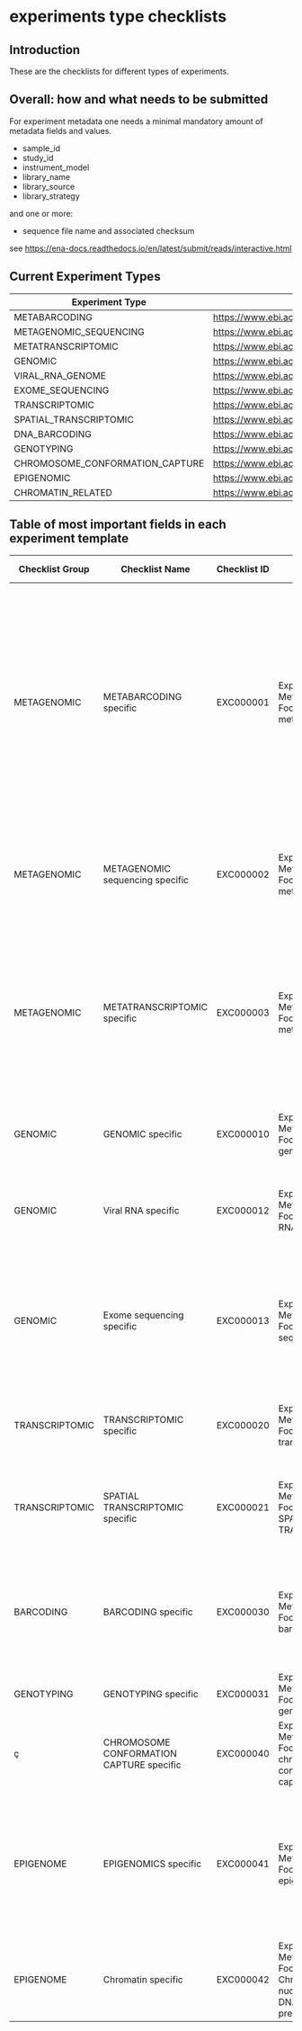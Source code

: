 # experiments type checklists

## Introduction

These are the checklists for different types of experiments.

## Overall: how and what needs to be submitted

For experiment metadata one needs a minimal mandatory amount of metadata fields and values.

* sample_id
* study_id
* instrument_model
* library_name
* library_source
* library_strategy

and one or more:

* sequence file name and associated checksum

see <https://ena-docs.readthedocs.io/en/latest/submit/reads/interactive.html>

## Current Experiment Types

| Experiment Type | Current example | Comment |
| --- | --- | --- |
| METABARCODING | <https://www.ebi.ac.uk/ena/browser/view/SRX11512992> | |
| METAGENOMIC_SEQUENCING | <https://www.ebi.ac.uk/ena/browser/view/SRX7572557> | |
| METATRANSCRIPTOMIC | <https://www.ebi.ac.uk/ena/browser/view/DRX030329> | |
| GENOMIC | <https://www.ebi.ac.uk/ena/browser/view/SRX659582> | |
| VIRAL_RNA_GENOME | <https://www.ebi.ac.uk/ena/browser/view/ERX5705315> | |
| EXOME_SEQUENCING | <https://www.ebi.ac.uk/ena/browser/view/SRX6455994> | |
| TRANSCRIPTOMIC | <https://www.ebi.ac.uk/ena/browser/view/SRX2885726> | |
| SPATIAL_TRANSCRIPTOMIC | <https://www.ebi.ac.uk/ena/browser/view/ERX9207228> | |
| DNA_BARCODING | <https://www.ebi.ac.uk/ena/browser/view/SRX10353112> | |
| GENOTYPING | <https://www.ebi.ac.uk/ena/browser/view/SRX8470509> | |
| CHROMOSOME_CONFORMATION_CAPTURE | <https://www.ebi.ac.uk/ena/browser/view/SRX19055521> | |
| EPIGENOMIC | <https://www.ebi.ac.uk/ena/browser/view/SRX2376117> | |
| CHROMATIN_RELATED | <https://www.ebi.ac.uk/ena/browser/view/SRX6420619> | |

## Table of most important fields in each experiment template

| Checklist Group | Checklist Name | Checklist ID | Checklist Description | Checklist Version | Experiment Type Name | Experiment Type Definition | Experiment Design | Library Strategy | Library Source | Library_Selection |
| --- | --- | --- | --- | --- | --- | --- | --- |--- | --- | -- |
| METAGENOMIC | METABARCODING specific | EXC000001 | Experiment Metadata Checklist Focused on metabarcoding | v1 | METABARCODING | Metabarcoding is the barcoding of DNA/RNA (or eDNA/eRNA) in a manner that allows for the simultaneous identification of many taxa within the same sample. The main difference between barcoding and metabarcoding is that metabarcoding does not focus on one specific organism, but instead aims to determine species composition within a sample.[WIKIPEDIA] | mixed marker barcoding | AMPLICON | METAGENOMIC | PCR |
| METAGENOMIC | METAGENOMIC sequencing specific | EXC000002 | Experiment Metadata Checklist Focused on metagenomics | v1 | METAGENOMIC_SEQUENCING | Approach which samples, in parallel, all genes in all organisms present in a given sample, e.g. to provide insight into biodiversity and function. |  | AMPLICON | METAGENOMIC |  |
| METAGENOMIC | METATRANSCRIPTOMIC specific | EXC000003 | Experiment Metadata Checklist Focused on metatranscriptomics | v1 | METATRANSCRIPTOMIC | The study of microbe gene expression within natural environments (i.e. the metatranscriptome). Metatranscriptomics methods can be used for whole gene expression profiling of complex microbial communities.[EDAM] |  |  | METATRANSCRIPTOMIC | PCR |
| GENOMIC | GENOMIC specific | EXC000010 | Experiment Metadata Checklist Focused on genomics | v1 | GENOMIC | Sequencing of DNA located in the genome and able to be transmitted to the offspring.[adapted from SO] |  |  | GENOMIC |  |
| GENOMIC | Viral RNA specific | EXC000012 | Experiment Metadata Checklist Focused on Viral RNA | v1 | VIRAL_RNA_GENOME | Adapted from a virus whose genome consists of RNA. Can be single or double-stranded RNA.[NCIT and SO adapted] |  | WGS | VIRAL_RNA |  |
| GENOMIC | Exome sequencing specific | EXC000013 | Experiment Metadata Checklist Focused on exome sequencing | v1 | EXOME_SEQUENCING | Laboratory technique to sequence all the protein-coding regions in a genome, i.e., the exome. Exome sequencing is considered a cheap alternative to whole genome sequencing. |  |  | GENOMIC |  |
| TRANSCRIPTOMIC | TRANSCRIPTOMIC specific | EXC000020 | Experiment Metadata Checklist Focused on transcriptomics | v1 | TRANSCRIPTOMIC | The analysis of transcriptomes, or a set of all the RNA molecules in a specific cell, tissue etc. |  |  | TRANSCRIPTOMIC |  |
| TRANSCRIPTOMIC | SPATIAL TRANSCRIPTOMIC specific | EXC000021 | Experiment Metadata Checklist Focused on SPATIAL TRANSCRIPTOMIC | v1 | SPATIAL_TRANSCRIPTOMIC | assay that allows visualization and quantitative analysis of the transcriptome with spatial resolution in individual tissue sections |  |  | TRANSCRIPTOMIC |  |
| BARCODING | BARCODING specific | EXC000030 | Experiment Metadata Checklist Focused on barcoding | v1 | DNA_BARCODING | Analyse DNA sequences in order to identify a DNA 'barcode'; marker genes or any short fragment(s) of DNA that are useful to diagnose the taxa of biological organisms. | single target locus and single species barcoding | AMPLICON | GENOMIC | PCR |
| GENOTYPING | GENOTYPING specific | EXC000031 | Experiment Metadata Checklist Focused on genotyping | v1 | GENOTYPING | An assay in which variation in a part of or the whole genome is analysed |  |  | GENOMIC |  |
| ç | CHROMOSOME CONFORMATION CAPTURE specific | EXC000040 | Experiment Metadata Checklist Focused on chromosome conformation capture | v1 | CHROMOSOME_CONFORMATION_CAPTURE |  |  |  | GENOMIC |  |
| EPIGENOME | EPIGENOMICS specific | EXC000041 | Experiment Metadata Checklist Focused on epigenomics | v1 | EPIGENOMIC | The study of the epigenetic modifications of a whole cell, tissue, organism etc. Epigenetics concerns the heritable changes in gene expression owing to mechanisms other than DNA sequence variation. |  |  | GENOMIC |  |
| EPIGENOME | Chromatin specific | EXC000042 | Experiment Metadata Checklist Focused on Chromatin, nucleosome and DNA binding site prediction | v1 | CHROMATIN_RELATED |  |  |  | GENOMIC |  |
